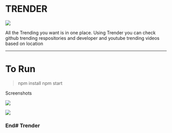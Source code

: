 # TRENDER

![](https://github.com/syedMSohaib/Trender/tree/master/public/images/logo1.png)


All the Trending you want is in one place. Using Trender you can check github trending respositories and developer and youtube trending videos based on location


-------------
To Run
======

> npm install
> npm start


Screenshots

![](https://github.com/syedMSohaib/Trender/tree/master/public/images/github-trending.png)

![](https://github.com/syedMSohaib/Trender/tree/master/public/images/youtube-trending.png)


### End# Trender
